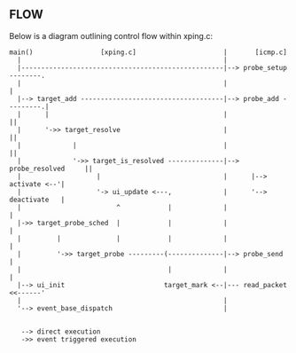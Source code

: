 FLOW
----

Below is a diagram outlining control flow within xping.c:

    main()                 [xping.c]                      |       [icmp.c]
      |                                                   |
      |---------------------------------------------------|--> probe_setup --------.
      |                                                   |                        |
      |--> target_add ------------------------------------|--> probe_add ---------.|
      |      |                                            |                       ||
      |      '->> target_resolve                          |                       ||
      |             |                                     |                       ||
      |             '->> target_is_resolved --------------|--> probe_resolved     ||
      |                   |                               |      |--> activate <--'|
      |                   '-> ui_update <---,             |      '--> deactivate   |
      |                        ^            |             |                        |
      |->> target_probe_sched  |            |             |                        |
      |         |              |            |             |                        |
      |         '->> target_probe ---------(--------------|--> probe_send          |
      |                                     |             |                        |
      |--> ui_init                         target_mark <--|--- read_packet <<------'
      |                                                   |
      '--> event_base_dispatch                            |


       --> direct execution
       ->> event triggered execution
